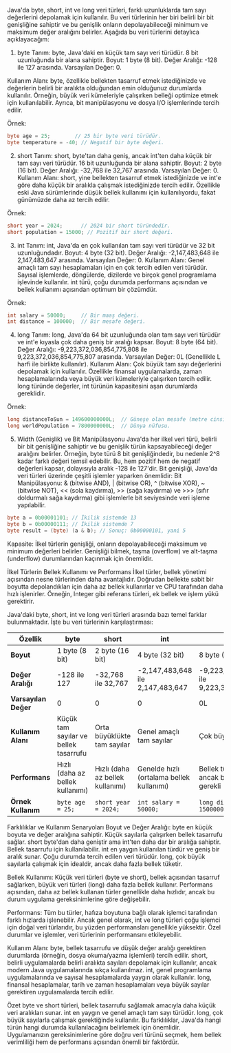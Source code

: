 Java'da byte, short, int ve long veri türleri, farklı uzunluklarda tam sayı değerlerini depolamak için kullanılır. Bu veri türlerinin her biri belirli bir bit genişliğine sahiptir ve bu genişlik onların depolayabileceği minimum ve maksimum değer aralığını belirler. Aşağıda bu veri türlerini detaylıca açıklayacağım:

1. byte
Tanım: byte, Java'daki en küçük tam sayı veri türüdür. 8 bit uzunluğunda bir alana sahiptir.
Boyut: 1 byte (8 bit).
Değer Aralığı: -128 ile 127 arasında.
Varsayılan Değer: 0.

Kullanım Alanı: byte, özellikle bellekten tasarruf etmek istediğinizde ve değerlerin belirli bir aralıkta olduğundan emin olduğunuz durumlarda kullanılır. Örneğin, büyük veri kümeleriyle çalışırken belleği optimize etmek için kullanılabilir. Ayrıca, bit manipülasyonu ve dosya I/O işlemlerinde tercih edilir.

Örnek:
```java
byte age = 25;        // 25 bir byte veri türüdür.
byte temperature = -40; // Negatif bir byte değeri.
```
2. short
Tanım: short, byte'tan daha geniş, ancak int'ten daha küçük bir tam sayı veri türüdür. 16 bit uzunluğunda bir alana sahiptir.
Boyut: 2 byte (16 bit).
Değer Aralığı: -32,768 ile 32,767 arasında.
Varsayılan Değer: 0.
Kullanım Alanı: short, yine bellekten tasarruf etmek istediğinizde ve int'e göre daha küçük bir aralıkla çalışmak istediğinizde tercih edilir. Özellikle eski Java sürümlerinde düşük bellek kullanımı için kullanılıyordu, fakat günümüzde daha az tercih edilir.

Örnek:
```java
short year = 2024;      // 2024 bir short türündedir.
short population = 15000; // Pozitif bir short değeri.
```

3. int
Tanım: int, Java'da en çok kullanılan tam sayı veri türüdür ve 32 bit uzunluğundadır.
Boyut: 4 byte (32 bit).
Değer Aralığı: -2,147,483,648 ile 2,147,483,647 arasında.
Varsayılan Değer: 0.
Kullanım Alanı: Genel amaçlı tam sayı hesaplamaları için en çok tercih edilen veri türüdür. Sayısal işlemlerde, döngülerde, dizilerde ve birçok genel programlama işlevinde kullanılır. int türü, çoğu durumda performans açısından ve bellek kullanımı açısından optimum bir çözümdür.

Örnek:

```java
int salary = 50000;     // Bir maaş değeri.
int distance = 100000;  // Bir mesafe değeri.
```

4. long
Tanım: long, Java'da 64 bit uzunluğunda olan tam sayı veri türüdür ve int'e kıyasla çok daha geniş bir aralığı kapsar.
Boyut: 8 byte (64 bit).
Değer Aralığı: -9,223,372,036,854,775,808 ile 9,223,372,036,854,775,807 arasında.
Varsayılan Değer: 0L (Genellikle L harfi ile birlikte kullanılır).
Kullanım Alanı: Çok büyük tam sayı değerlerini depolamak için kullanılır. Özellikle finansal uygulamalarda, zaman hesaplamalarında veya büyük veri kümeleriyle çalışırken tercih edilir. long türünde değerler, int türünün kapasitesini aşan durumlarda gereklidir.

Örnek:

```java
long distanceToSun = 149600000000L;  // Güneşe olan mesafe (metre cinsinden).
long worldPopulation = 7800000000L;  // Dünya nüfusu.
```

5. Width (Genişlik) ve Bit Manipülasyonu
Java'da her ilkel veri türü, belirli bir bit genişliğine sahiptir ve bu genişlik türün kapsayabileceği değer aralığını belirler. Örneğin, byte türü 8 bit genişliğindedir, bu nedenle 2^8 kadar farklı değeri temsil edebilir. Bu, hem pozitif hem de negatif değerleri kapsar, dolayısıyla aralık -128 ile 127'dir.
Bit genişliği, Java'da veri türleri üzerinde çeşitli işlemler yaparken önemlidir:
Bit Manipülasyonu: & (bitwise AND), | (bitwise OR), ^ (bitwise XOR), ~ (bitwise NOT), << (sola kaydırma), >> (sağa kaydırma) ve >>> (sıfır doldurmalı sağa kaydırma) gibi işlemlerle bit seviyesinde veri işleme yapılabilir.

```java
byte a = 0b00001101; // İkilik sistemde 13
byte b = 0b00000111; // İkilik sistemde 7
byte result = (byte) (a & b); // Sonuç: 0b00000101, yani 5
```

Kapasite: İlkel türlerin genişliği, onların depolayabileceği maksimum ve minimum değerleri belirler. Genişliği bilmek, taşma (overflow) ve alt-taşma (underflow) durumlarından kaçınmak için önemlidir.

İlkel Türlerin Bellek Kullanımı ve Performans
İlkel türler, bellek yönetimi açısından nesne türlerinden daha avantajlıdır. Doğrudan bellekte sabit bir boyutta depolandıkları için daha az bellek kullanırlar ve CPU tarafından daha hızlı işlenirler. Örneğin, Integer gibi referans türleri, ek bellek ve işlem yükü gerektirir.

Java'daki byte, short, int ve long veri türleri arasında bazı temel farklar bulunmaktadır. İşte bu veri türlerinin karşılaştırması:

| **Özellik**         | **byte**                             | **short**                        | **int**                                   | **long**                                                     |
|---------------------|--------------------------------------|----------------------------------|-------------------------------------------|--------------------------------------------------------------|
| **Boyut**           | 1 byte (8 bit)                       | 2 byte (16 bit)                  | 4 byte (32 bit)                           | 8 byte (64 bit)                                              |
| **Değer Aralığı**   | -128 ile 127                         | -32,768 ile 32,767               | -2,147,483,648 ile 2,147,483,647          | -9,223,372,036,854,775,808 ile 9,223,372,036,854,775,807     |
| **Varsayılan Değer**| 0                                    | 0                                | 0                                         | 0L                                                           |
| **Kullanım Alanı**  | Küçük tam sayılar ve bellek tasarrufu| Orta büyüklükte tam sayılar      | Genel amaçlı tam sayılar                  | Çok büyük tam sayılar                                        |
| **Performans**      | Hızlı (daha az bellek kullanımı)     | Hızlı (daha az bellek kullanımı) | Genelde hızlı (ortalama bellek kullanımı) | Bellek tüketimi daha fazla, ancak büyük sayılar için gerekli |
| **Örnek Kullanım**  | `byte age = 25;`                     | `short year = 2024;`             | `int salary = 50000;`                     | `long distance = 15000000000L;`                              |

Farklılıklar ve Kullanım Senaryoları
Boyut ve Değer Aralığı:
byte en küçük boyuta ve değer aralığına sahiptir. Küçük sayılarla çalışırken bellek tasarrufu sağlar.
short byte'dan daha geniştir ama int'ten daha dar bir aralığa sahiptir. Bellek tasarrufu için kullanılabilir.
int en yaygın kullanılan türdür ve geniş bir aralık sunar. Çoğu durumda tercih edilen veri türüdür.
long, çok büyük sayılarla çalışmak için idealdir, ancak daha fazla bellek tüketir.

Bellek Kullanımı:
Küçük veri türleri (byte ve short), bellek açısından tasarruf sağlarken, büyük veri türleri (long) daha fazla bellek kullanır.
Performans açısından, daha az bellek kullanan türler genellikle daha hızlıdır, ancak bu durum uygulama gereksinimlerine göre değişebilir.

Performans:
Tüm bu türler, hafıza boyutuna bağlı olarak işlemci tarafından farklı hızlarda işlenebilir. Ancak genel olarak, int ve long türleri çoğu işlemci için doğal veri türlarıdır, bu yüzden performansları genellikle yüksektir.
Özel durumlar ve işlemler, veri türlerinin performansını etkileyebilir.

Kullanım Alanı:
byte, bellek tasarrufu ve düşük değer aralığı gerektiren durumlarda (örneğin, dosya okuma/yazma işlemleri) tercih edilir.
short, belirli uygulamalarda belirli aralıkta sayıları depolamak için kullanılır, ancak modern Java uygulamalarında sıkça kullanılmaz.
int, genel programlama uygulamalarında ve sayısal hesaplamalarda yaygın olarak kullanılır.
long, finansal hesaplamalar, tarih ve zaman hesaplamaları veya büyük sayılar gerektiren uygulamalarda tercih edilir.

Özet
byte ve short türleri, bellek tasarrufu sağlamak amacıyla daha küçük veri aralıkları sunar.
int en yaygın ve genel amaçlı tam sayı türüdür.
long, çok büyük sayılarla çalışmak gerektiğinde kullanılır.
Bu farklılıklar, Java'da hangi türün hangi durumda kullanılacağını belirlemek için önemlidir. Uygulamanızın gereksinimlerine göre doğru veri türünü seçmek, hem bellek verimliliği hem de performans açısından önemli bir faktördür.